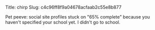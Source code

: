 Title: chirp
Slug: c4c96ff8f9a04678acfaab2c55e8b877

Pet peeve: social site profiles stuck on "65% complete" because you haven't specified your school yet. I didn't go to school.
